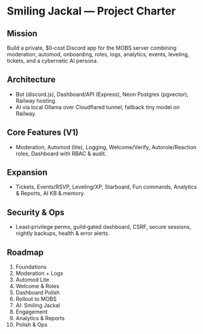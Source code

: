 # Smiling Jackal — Project Charter

## Mission
Build a private, $0‑cost Discord app for the MOBS server combining moderation, automod, onboarding, roles, logs, analytics, events, leveling, tickets, and a cybernetic AI persona.

## Architecture
- Bot (discord.js), Dashboard/API (Express), Neon Postgres (pgvector), Railway hosting.
- AI via local Ollama over Cloudflared tunnel; fallback tiny model on Railway.

## Core Features (V1)
- Moderation, Automod (lite), Logging, Welcome/Verify, Autorole/Reaction roles, Dashboard with RBAC & audit.

## Expansion
- Tickets, Events/RSVP, Leveling/XP, Starboard, Fun commands, Analytics & Reports, AI KB & memory.

## Security & Ops
- Least‑privilege perms, guild‑gated dashboard, CSRF, secure sessions, nightly backups, health & error alerts.

## Roadmap
1) Foundations
2) Moderation + Logs
3) Automod Lite
4) Welcome & Roles
5) Dashboard Polish
6) Rollout to MOBS
7) AI: Smiling Jackal
8) Engagement
9) Analytics & Reports
10) Polish & Ops
